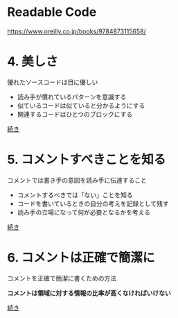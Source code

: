 # Readable Code
https://www.oreilly.co.jp/books/9784873115658/


# 4. 美しさ

優れたソースコードは目に優しい

* 読み手が慣れているパターンを意識する
* 似ているコードは似ていると分かるようにする
* 関連するコードはひとつのブロックにする

[続き](04)

# 5. コメントすべきことを知る

コメントでは書き手の意図を読み手に伝達すること

* コメントするべきでは「ない」ことを知る
* コードを書いているときの自分の考えを記録として残す
* 読み手の立場になって何が必要となるかを考える

[続き](05)

# 6. コメントは正確で簡潔に

コメントを正確で簡潔に書くための方法

**コメントは領域に対する情報の比率が高くなければいけない**

[続き](06)
